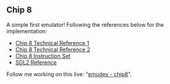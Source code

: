 ## Chip 8
A simple first emulator! Following the references below for the implementation:
- [Chip 8 Technical Reference 1](https://github.com/mattmikolay/chip-8/wiki/CHIP%E2%80%908-Technical-Reference)
- [Chip 8 Technical Reference 2](http://devernay.free.fr/hacks/chip8/C8TECH10.HTM)
- [Chip 8 Instruction Set](https://github.com/mattmikolay/chip-8/wiki/CHIP%E2%80%908-Instruction-Set)
- [SDL2 Reference](https://lazyfoo.net/tutorials/SDL/02_getting_an_image_on_the_screen/index.php)

Follow me working on this live: "[emudev - chip8]()".
